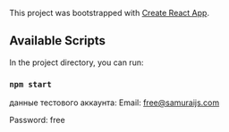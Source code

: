 

This project was bootstrapped with [Create React App](https://github.com/facebook/create-react-app).

## Available Scripts

In the project directory, you can run:

### `npm start`

данные тестового аккаунта:
Email: free@samuraijs.com

Password: free